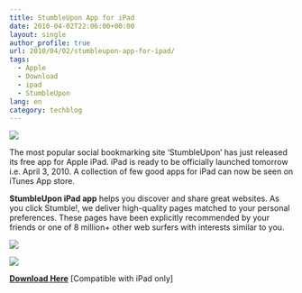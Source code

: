 ```yaml
---
title: StumbleUpon App for iPad
date: 2010-04-02T22:06:00+00:00
layout: single
author_profile: true
url: 2010/04/02/stumbleupon-app-for-ipad/
tags:
  - Apple
  - Download
  - ipad
  - StumbleUpon
lang: en
category: techblog
---
```

[![](http://2.bp.blogspot.com/_vaUVXcmC3OI/S7ZjI14h-mI/AAAAAAAABcM/t-uFqkwbnk4/s1600/02042010193923.jpg)](http://2.bp.blogspot.com/_vaUVXcmC3OI/S7ZjI14h-mI/AAAAAAAABcM/t-uFqkwbnk4/s1600-h/02042010193923.jpg)

The most popular social bookmarking site ‘StumbleUpon’ has just released its free app for Apple iPad. iPad is ready to be officially launched tomorrow i.e. April 3, 2010. A collection of few good apps for iPad can now be seen on iTunes App store.

**StumbleUpon iPad app** helps you discover and share great websites. As you click Stumble!, we deliver high-quality pages matched to your personal preferences. These pages have been explicitly recommended by your friends or one of 8 million+ other web surfers with interests similar to you.

[![](http://1.bp.blogspot.com/_vaUVXcmC3OI/S7Zi98lMT2I/AAAAAAAABcE/k0njslrakhM/s400/su_1.jpg)](http://1.bp.blogspot.com/_vaUVXcmC3OI/S7Zi98lMT2I/AAAAAAAABcE/k0njslrakhM/s1600-h/su_1.jpg)

[![](http://1.bp.blogspot.com/_vaUVXcmC3OI/S7Zi_dHDkRI/AAAAAAAABcI/DUjKc_hO7HE/s400/su_2.jpg)](http://1.bp.blogspot.com/_vaUVXcmC3OI/S7Zi_dHDkRI/AAAAAAAABcI/DUjKc_hO7HE/s1600-h/su_2.jpg)

[**Download Here**](http://itunes.apple.com/in/app/stumbleupon/id364194133?mt=8) \[Compatible with iPad only\]